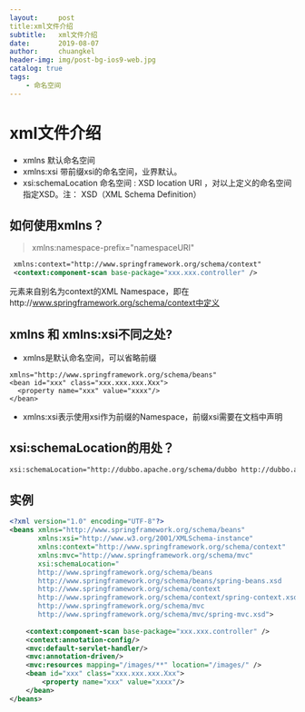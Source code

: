 ```yaml
---
layout:     post
title:xml文件介绍
subtitle:   xml文件介绍
date:       2019-08-07
author:     chuangkel
header-img: img/post-bg-ios9-web.jpg
catalog: true
tags:
    - 命名空间
---
```


#  xml文件介绍

* xmlns 默认命名空间
* xmlns:xsi 带前缀xsi的命名空间，业界默认。 
* xsi:schemaLocation  命名空间 : XSD location URI ，对以上定义的命名空间指定XSD。注： XSD（XML Schema Definition）

## 如何使用xmlns？

> xmlns:namespace-prefix="namespaceURI"

```xml
 xmlns:context="http://www.springframework.org/schema/context"
 <context:component-scan base-package="xxx.xxx.controller" />
```

<component-scan/>元素来自别名为context的XML Namespace，即在http://www.springframework.org/schema/context中定义

## xmlns 和 xmlns:xsi不同之处?

* xmlns是默认命名空间，可以省略前缀

```
xmlns="http://www.springframework.org/schema/beans"
<bean id="xxx" class="xxx.xxx.xxx.Xxx">
  <property name="xxx" value="xxxx"/>
</bean>
```

* xmlns:xsi表示使用xsi作为前缀的Namespace，前缀xsi需要在文档中声明

## xsi:schemaLocation的用处？

```xml
xsi:schemaLocation="http://dubbo.apache.org/schema/dubbo http://dubbo.apache.org/schema/dubbo/dubbo.xsd"
```

## 实例

```xml
<?xml version="1.0" encoding="UTF-8"?>
<beans xmlns="http://www.springframework.org/schema/beans"
       xmlns:xsi="http://www.w3.org/2001/XMLSchema-instance"
       xmlns:context="http://www.springframework.org/schema/context"
       xmlns:mvc="http://www.springframework.org/schema/mvc"
       xsi:schemaLocation="
       http://www.springframework.org/schema/beans 
       http://www.springframework.org/schema/beans/spring-beans.xsd
       http://www.springframework.org/schema/context 
       http://www.springframework.org/schema/context/spring-context.xsd
       http://www.springframework.org/schema/mvc
       http://www.springframework.org/schema/mvc/spring-mvc.xsd">
       
    <context:component-scan base-package="xxx.xxx.controller" />
    <context:annotation-config/>
    <mvc:default-servlet-handler/>
    <mvc:annotation-driven/>
    <mvc:resources mapping="/images/**" location="/images/" />
    <bean id="xxx" class="xxx.xxx.xxx.Xxx">
        <property name="xxx" value="xxxx"/>
    </bean>
</beans>
```

